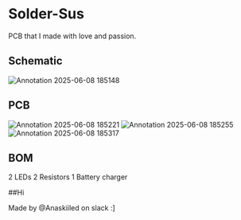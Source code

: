 # Solder-Sus
PCB that I made with love and passion. 

## Schematic
![Annotation 2025-06-08 185148](https://github.com/user-attachments/assets/83f2ce8a-6b7c-4abc-825b-e71ca5ec8c9c)

## PCB
![Annotation 2025-06-08 185221](https://github.com/user-attachments/assets/429e7253-4464-41cb-b275-7e47307a2c0f)
![Annotation 2025-06-08 185255](https://github.com/user-attachments/assets/a8233a4f-47b9-47ed-9476-c0f9bd31b938)
![Annotation 2025-06-08 185317](https://github.com/user-attachments/assets/245d7826-527f-4a3e-8b73-12a89db4e24d)

## BOM
2 LEDs
2 Resistors
1 Battery charger 

##Hi

Made by @Anaskiiled on slack :]

 
